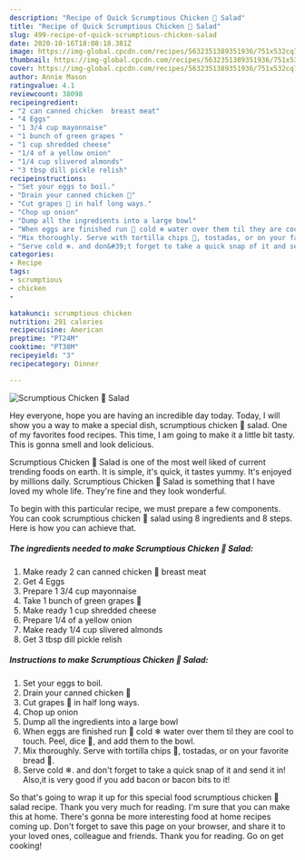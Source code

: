 ```yaml
---
description: "Recipe of Quick Scrumptious Chicken 🍗 Salad"
title: "Recipe of Quick Scrumptious Chicken 🍗 Salad"
slug: 499-recipe-of-quick-scrumptious-chicken-salad
date: 2020-10-16T18:08:18.381Z
image: https://img-global.cpcdn.com/recipes/5632351389351936/751x532cq70/scrumptious-chicken-🍗-salad-recipe-main-photo.jpg
thumbnail: https://img-global.cpcdn.com/recipes/5632351389351936/751x532cq70/scrumptious-chicken-🍗-salad-recipe-main-photo.jpg
cover: https://img-global.cpcdn.com/recipes/5632351389351936/751x532cq70/scrumptious-chicken-🍗-salad-recipe-main-photo.jpg
author: Annie Mason
ratingvalue: 4.1
reviewcount: 38098
recipeingredient:
- "2 can canned chicken  breast meat"
- "4 Eggs"
- "1 3/4 cup mayonnaise"
- "1 bunch of green grapes "
- "1 cup shredded cheese"
- "1/4 of a yellow onion"
- "1/4 cup slivered almonds"
- "3 tbsp dill pickle relish"
recipeinstructions:
- "Set your eggs to boil."
- "Drain your canned chicken 🍗"
- "Cut grapes 🍇 in half long ways."
- "Chop up onion"
- "Dump all the ingredients into a large bowl"
- "When eggs are finished run 🏃 cold ❄ water over them til they are cool  to touch.  Peel, dice 🎲, and add them to the bowl."
- "Mix thoroughly. Serve with tortilla chips 🍟, tostadas, or on your favorite bread 🍞."
- "Serve cold ❄. and don&#39;t forget to take a quick snap of it and send it in! Also,it is very good if you add bacon or bacon bits to it!"
categories:
- Recipe
tags:
- scrumptious
- chicken
- 

katakunci: scrumptious chicken  
nutrition: 291 calories
recipecuisine: American
preptime: "PT24M"
cooktime: "PT38M"
recipeyield: "3"
recipecategory: Dinner

---
```



![Scrumptious Chicken 🍗 Salad](https://img-global.cpcdn.com/recipes/5632351389351936/751x532cq70/scrumptious-chicken-🍗-salad-recipe-main-photo.jpg)

Hey everyone, hope you are having an incredible day today. Today, I will show you a way to make a special dish, scrumptious chicken 🍗 salad. One of my favorites food recipes. This time, I am going to make it a little bit tasty. This is gonna smell and look delicious.

Scrumptious Chicken 🍗 Salad is one of the most well liked of current trending foods on earth. It is simple, it's quick, it tastes yummy. It's enjoyed by millions daily. Scrumptious Chicken 🍗 Salad is something that I have loved my whole life. They're fine and they look wonderful.




To begin with this particular recipe, we must prepare a few components. You can cook scrumptious chicken 🍗 salad using 8 ingredients and 8 steps. Here is how you can achieve that.

<!--inarticleads1-->

##### The ingredients needed to make Scrumptious Chicken 🍗 Salad:

1. Make ready 2 can canned chicken 🍗 breast meat
1. Get 4 Eggs
1. Prepare 1 3/4 cup mayonnaise
1. Take 1 bunch of green grapes 🍇
1. Make ready 1 cup shredded cheese
1. Prepare 1/4 of a yellow onion
1. Make ready 1/4 cup slivered almonds
1. Get 3 tbsp dill pickle relish




<!--inarticleads2-->

##### Instructions to make Scrumptious Chicken 🍗 Salad:

1. Set your eggs to boil.
1. Drain your canned chicken 🍗
1. Cut grapes 🍇 in half long ways.
1. Chop up onion
1. Dump all the ingredients into a large bowl
1. When eggs are finished run 🏃 cold ❄ water over them til they are cool  to touch.  Peel, dice 🎲, and add them to the bowl.
1. Mix thoroughly. Serve with tortilla chips 🍟, tostadas, or on your favorite bread 🍞.
1. Serve cold ❄. and don&#39;t forget to take a quick snap of it and send it in! Also,it is very good if you add bacon or bacon bits to it!




So that's going to wrap it up for this special food scrumptious chicken 🍗 salad recipe. Thank you very much for reading. I'm sure that you can make this at home. There's gonna be more interesting food at home recipes coming up. Don't forget to save this page on your browser, and share it to your loved ones, colleague and friends. Thank you for reading. Go on get cooking!
